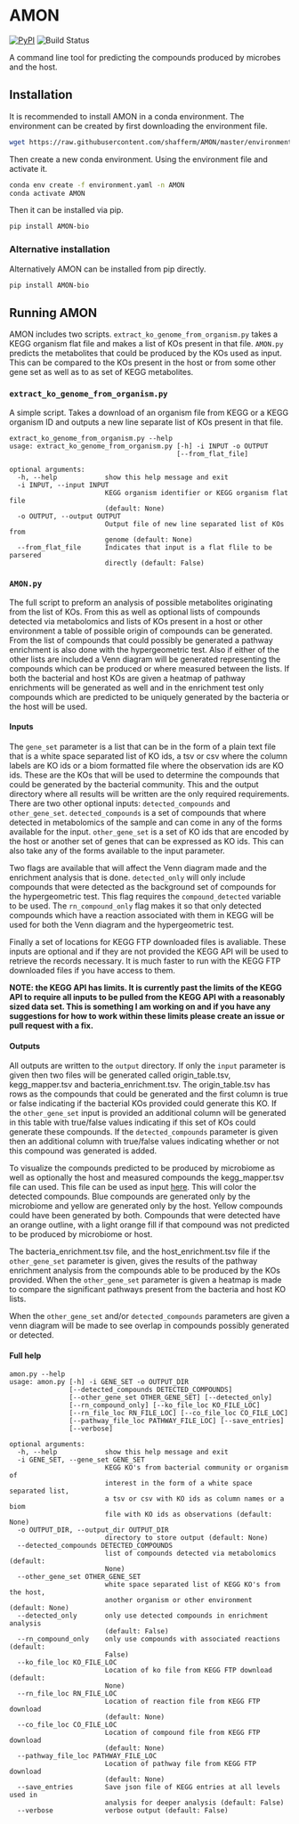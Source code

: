 # AMON
[![PyPI](https://img.shields.io/pypi/v/KEGG-parser.svg?style=flat)](https://pypi.python.org/pypi/AMON-bio) ![Build Status](https://github.com/lozuponelab/AMON/actions/workflows/main.yml/badge.svg)

A command line tool for predicting the compounds produced by microbes and the host.

## Installation
It is recommended to install AMON in a conda environment. The environment can be created by first downloading the environment file.
```bash
wget https://raw.githubusercontent.com/shafferm/AMON/master/environment.yaml
```

Then create a new conda environment. Using the environment file and activate it.
```bash
conda env create -f environment.yaml -n AMON
conda activate AMON
```

Then it can be installed via pip.
```bash
pip install AMON-bio
```

### Alternative installation
Alternatively AMON can be installed from pip directly.
```bash
pip install AMON-bio
```

## Running AMON
AMON includes two scripts. `extract_ko_genome_from_organism.py` takes a KEGG organism flat file and makes a list of KOs present in that file. `AMON.py` predicts the metabolites that could be produced by the KOs used as input. This can be compared to the KOs present in the host or from some other gene set as well as to as set of KEGG metabolites.

### `extract_ko_genome_from_organism.py`
A simple script. Takes a download of an organism file from KEGG or a KEGG organism ID and outputs a new line separate list of KOs present in that file.
```
extract_ko_genome_from_organism.py --help
usage: extract_ko_genome_from_organism.py [-h] -i INPUT -o OUTPUT
                                          [--from_flat_file]

optional arguments:
  -h, --help            show this help message and exit
  -i INPUT, --input INPUT
                        KEGG organism identifier or KEGG organism flat file
                        (default: None)
  -o OUTPUT, --output OUTPUT
                        Output file of new line separated list of KOs from
                        genome (default: None)
  --from_flat_file      Indicates that input is a flat flile to be parsered
                        directly (default: False)
```

### `AMON.py`
The full script to preform an analysis of possible metabolites originating from the list of KOs. From this as well as optional lists of compounds detected via metabolomics and lists of KOs present in a host or other environment a table of possible origin of compounds can be generated. From the list of compounds that could possibly be generated a pathway enrichment is also done with the hypergeometric test. Also if either of the other lists are included a Venn diagram will be generated representing the compounds which can be produced or where measured between the lists. If both the bacterial and host KOs are given a heatmap of pathway enrichments will be generated as well and in the enrichment test only compounds which are predicted to be uniquely generated by the bacteria or the host will be used.

#### Inputs

The `gene_set` parameter is a list that can be in the form of a plain text file that is a white space separated list of KO ids, a tsv or csv where the column labels are KO ids or a biom formatted file where the observation ids are KO ids. These are the KOs that will be used to determine the compounds that could be generated by the bacterial community. This and the output directory where all results will be written are the only required requirements. There are two other optional inputs: `detected_compounds` and `other_gene_set`. `detected_compounds` is a set of compounds that where detected in metabolomics of the sample and can come in any of the forms available for the input. `other_gene_set` is a set of KO ids that are encoded by the host or another set of genes that can be expressed as KO ids. This can also take any of the forms available to the  input parameter.

Two flags are available that will affect the Venn diagram made and the enrichment analysis that is done. `detected_only` will only include compounds that were detected as the background set of compounds for the hypergeometric test. This flag requires the `compound_detected` variable to be used. The `rn_compound_only` flag makes it so that only detected compounds which have a reaction associated with them in KEGG will be used for both the Venn diagram and the hypergeometric test.

Finally a set of locations for KEGG FTP downloaded files is avaliable. These inputs are optional and if they are not provided the KEGG API will be used to retrieve the records necessary. It is much faster to run with the KEGG FTP downloaded files if you have access to them.

**NOTE: the KEGG API has limits. It is currently past the limits of the KEGG API to require all inputs to be pulled from the KEGG API with a reasonably sized data set. This is something I am working on and if you have any suggestions for how to work within these limits please create an issue or pull request with a fix.**

#### Outputs

All outputs are written to the `output` directory. If only the `input` parameter is given then two files will be generated called origin_table.tsv, kegg_mapper.tsv and bacteria_enrichment.tsv. The origin_table.tsv has rows as the compounds that could be generated and the first column is true or false indicating if the bacterial KOs provided could generate this KO. If the `other_gene_set` input is provided an additional column will be generated in this table with true/false values indicating if this set of KOs could generate these compounds. If the `detected_compounds` parameter is given then an additional column with true/false values indicating whether or not this compound was generated is added.

To visualize the compounds predicted to be produced by microbiome as well as optionally the host and measured compounds the kegg_mapper.tsv file can used. This file can be used as input [here](https://www.genome.jp/kegg/tool/map_pathway2.html). This will color the detected compounds. Blue compounds are generated only by the microbiome and yellow are generated only by the host. Yellow compounds could have been generated by both. Compounds that were detected have an orange outline, with a light orange fill if that compound was not predicted to be produced by microbiome or host.

The bacteria_enrichment.tsv file, and the host_enrichment.tsv file if the `other_gene_set` parameter is given, gives the results of the pathway enrichment analysis from the compounds able to be produced by the KOs provided. When the `other_gene_set` parameter is given a heatmap is made to compare the significant pathways present from the bacteria and host KO lists.

When the `other_gene_set` and/or `detected_compounds` parameters are given a venn diagram will be made to see overlap in compounds possibly generated or detected.

#### Full help
```
amon.py --help
usage: amon.py [-h] -i GENE_SET -o OUTPUT_DIR
               [--detected_compounds DETECTED_COMPOUNDS]
               [--other_gene_set OTHER_GENE_SET] [--detected_only]
               [--rn_compound_only] [--ko_file_loc KO_FILE_LOC]
               [--rn_file_loc RN_FILE_LOC] [--co_file_loc CO_FILE_LOC]
               [--pathway_file_loc PATHWAY_FILE_LOC] [--save_entries]
               [--verbose]

optional arguments:
  -h, --help            show this help message and exit
  -i GENE_SET, --gene_set GENE_SET
                        KEGG KO's from bacterial community or organism of
                        interest in the form of a white space separated list,
                        a tsv or csv with KO ids as column names or a biom
                        file with KO ids as observations (default: None)
  -o OUTPUT_DIR, --output_dir OUTPUT_DIR
                        directory to store output (default: None)
  --detected_compounds DETECTED_COMPOUNDS
                        list of compounds detected via metabolomics (default:
                        None)
  --other_gene_set OTHER_GENE_SET
                        white space separated list of KEGG KO's from the host,
                        another organism or other environment (default: None)
  --detected_only       only use detected compounds in enrichment analysis
                        (default: False)
  --rn_compound_only    only use compounds with associated reactions (default:
                        False)
  --ko_file_loc KO_FILE_LOC
                        Location of ko file from KEGG FTP download (default:
                        None)
  --rn_file_loc RN_FILE_LOC
                        Location of reaction file from KEGG FTP download
                        (default: None)
  --co_file_loc CO_FILE_LOC
                        Location of compound file from KEGG FTP download
                        (default: None)
  --pathway_file_loc PATHWAY_FILE_LOC
                        Location of pathway file from KEGG FTP download
                        (default: None)
  --save_entries        Save json file of KEGG entries at all levels used in
                        analysis for deeper analysis (default: False)
  --verbose             verbose output (default: False)

```
